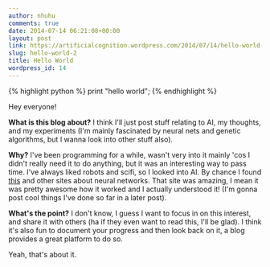 ```yaml
---
author: nhuhu
comments: true
date: 2014-07-14 06:21:08+00:00
layout: post
link: https://artificialcognition.wordpress.com/2014/07/14/hello-world-2/
slug: hello-world-2
title: Hello World
wordpress_id: 14
---
```


{% highlight python %}
print "hello world";
{% endhighlight %}

Hey everyone!

**What is this blog about?**
I think I'll just post stuff relating to AI, my thoughts, and my experiments (I'm mainly fascinated by neural nets and genetic algorithms, but I wanna look into other stuff also).

**Why?**
I've been programming for a while, wasn't very into it mainly 'cos I didn't really need it to do anything, but it was an interesting way to pass time. I've always liked robots and scifi, so I looked into AI. By chance I found [this](http://natureofcode.com/book/chapter-9-the-evolution-of-code/) and other sites about neural networks. That site was amazing, I mean it was pretty awesome how it worked and I actually understood it! (I'm gonna post cool things I've done so far in a later post).

**What's the point?**
I don't know, I guess I want to focus in on this interest, and share it with others (ha if they even want to read this, I'll be glad). I think it's also fun to document your progress and then look back on it, a blog provides a great platform to do so.

Yeah, that's about it.
